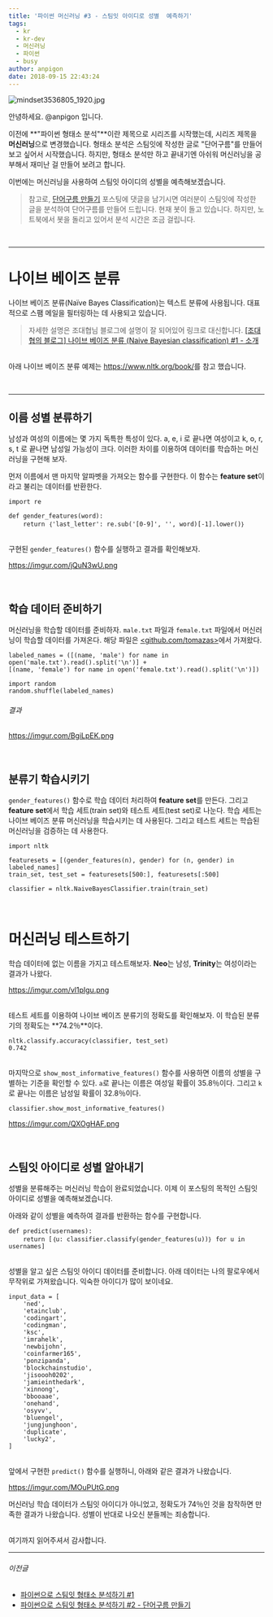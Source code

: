 ```yaml
---
title: '파이썬 머신러닝 #3 - 스팀잇 아이디로 성별  예측하기'
tags:
  - kr
  - kr-dev
  - 머신러닝
  - 파이썬
  - busy
author: anpigon
date: 2018-09-15 22:43:24
---
```


![mindset3536805_1920.jpg](https://files.steempeak.com/file/steempeak/anpigon/2TR0dGML-mindset-3536805_1920.jpg)

안녕하세요. @anpigon 입니다.

이전에 **"파이썬 형태소 분석"**이란 제목으로 시리즈를 시작했는데, 시리즈 제목을 **머신러닝**으로 변경했습니다. 형태소 분석은 스팀잇에 작성한 글로 "단어구름"를 만들어보고 싶어서 시작했습니다. 하지만, 형태소 분석만 하고 끝내기엔 아쉬워 머신러닝을 공부해서 재미난 걸 만들어 보려고 합니다.

이번에는 머신러닝을 사용하여 스팀잇 아이디의 성별을 예측해보겠습니다.

> 참고로, [단어구름 만들기](https://steemit.com/busy/@anpigon/2) 포스팅에 댓글을 남기시면 여러분이 스팀잇에 작성한 글을 분석하여 단어구름를 만들어 드립니다. 현재 봇이 돌고 있습니다. 하지만, 노트북에서 봇을 돌리고 있어서 분석 시간은 조금 걸립니다.



<br><hr>

# 나이브 베이즈 분류

나이브 베이즈 분류(Naïve Bayes Classification)는 텍스트 분류에 사용됩니다. 대표적으로 스팸 메일을 필터링하는 데 사용되고 있습니다. 

> 자세한 설명은 조대협님 블로그에 설명이 잘 되어있어 링크로 대신합니다.
[[조대협의 블로그] 나이브 베이즈 분류 (Naive Bayesian classification) #1 - 소개](http://bcho.tistory.com/1010)

<br>아래 나이브 베이즈 분류 예제는 <https://www.nltk.org/book/>를 참고 했습니다.

<br><hr>

## 이름 성별 분류하기

남성과 여성의 이름에는 몇 가지 독특한 특성이 있다. a, e, i 로 끝나면 여성이고 k, o, r, s, t 로 끝나면 남성일 가능성이 크다. 이러한 차이를 이용하여 데이터를 학습하는 머신러닝을 구현해 보자.

먼저 이름에서 맨 마지막 알파벳을 가져오는 함수를 구현한다. 이 함수는 **feature set**이라고 불리는 데이터를 반환한다.

```
import re

def gender_features(word):
    return ｛'last_letter': re.sub('[0-9]', '', word)[-1].lower()｝
```

<br>구현된 `gender_features()` 함수를 실행하고 결과를 확인해보자.

https://imgur.com/jQuN3wU.png

<br>

## 학습 데이터 준비하기

머신러닝을 학습할 데이터를 준비하자. `male.txt` 파일과 `female.txt` 파일에서 머신러닝이 학습할 데이터를 가져온다. 해당 파일은 [<github.com/tomazas>](https://github.com/tomazas/py-nltk-dev/tree/master/archives)에서 가져왔다.

```
labeled_names = ([(name, 'male') for name in open('male.txt').read().split('\n')] +
[(name, 'female') for name in open('female.txt').read().split('\n')])

import random
random.shuffle(labeled_names)
```
###### 결과
https://imgur.com/BgiLpEK.png

<br>

## 분류기 학습시키기

`gender_features()` 함수로 학습 데이터 처리하여 **feature set**를 만든다. 그리고 **feature set**에서 학습 세트(train set)와 테스트 세트(test set)로 나눈다. 학습 세트는 나이브 베이즈 분류 머신러닝을 학습시키는 데 사용된다. 그리고 테스트 세트는 학습된 머신러닝을 검증하는 데 사용한다.

```
import nltk

featuresets = [(gender_features(n), gender) for (n, gender) in labeled_names]
train_set, test_set = featuresets[500:], featuresets[:500]

classifier = nltk.NaiveBayesClassifier.train(train_set)
```

<br>

# 머신러닝 테스트하기

학습 데이터에 없는 이름을 가지고 테스트해보자. **Neo**는 남성, **Trinity**는 여성이라는 결과가 나왔다.

https://imgur.com/vl1pIgu.png

<br>테스트 세트를 이용하여 나이브 베이즈 분류기의 정확도를 확인해보자. 이 학습된 분류기의 정확도는 **74.2％**이다.

```
nltk.classify.accuracy(classifier, test_set)
0.742
```

<br>마지막으로 `show_most_informative_features()` 함수를 사용하면 이름의 성별을 구별하는 기준을 확인할 수 있다. `a`로 끝나는 이름은 여성일 확률이 35.8％이다. 그리고 `k`로 끝나는 이름은 남성일 확률이 32.8％이다.

```
classifier.show_most_informative_features()
```

https://imgur.com/QXOgHAF.png

<br>

## 스팀잇 아이디로 성별 알아내기

성별을 분류해주는 머신러닝 학습이 완료되었습니다. 이제 이 포스팅의 목적인 스팀잇 아이디로 성별을 예측해보겠습니다.

아래와 같이 성별을 예측하여 결과를 반환하는 함수를 구현합니다.

```
def predict(usernames):
    return [｛u: classifier.classify(gender_features(u))｝ for u in usernames]
```

<br>성별을 알고 싶은 스팀잇 아이디 데이터를 준비합니다. 아래 데이터는 나의 팔로우에서 무작위로 가져왔습니다. 익숙한 아이디가 많이 보이네요.


```
input_data = [
    'ned', 
    'etainclub',
    'codingart',
    'codingman',
    'ksc',
    'imrahelk', 
    'newbijohn', 
    'coinfarmer165', 
    'ponzipanda',
    'blockchainstudio',
    'jisoooh0202',
    'jamieinthedark',
    'xinnong',
    'bbooaae',
    'onehand',            
    'osyvv',
    'bluengel',
    'jungjunghoon',
    'duplicate',
    'lucky2',       
]
```

<br>앞에서 구현한 `predict()` 함수를 실행하니, 아래와 같은 결과가 나왔습니다.

https://imgur.com/MOuPUtG.png

머신러닝 학습 데이터가 스팀잇 아이디가 아니었고, 정확도가 74％인 것을 참작하면 만족한 결과가 나왔습니다. 성별이 반대로 나오신 분들께는 죄송합니다.


<br>여기까지 읽어주셔서 감사합니다.
___ 

###### 이전글

* [파이썬으로 스팀잇 형태소 분석하기 #1](https://steemit.com/busy/@anpigon/5s1aam)
* [파이썬으로 스팀잇 형태소 분석하기 #2 - 단어구름 만들기](https://steemit.com/busy/@anpigon/2)




